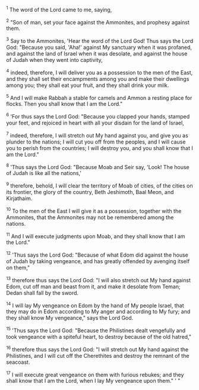 <sup>1</sup> 
The word of the Lord came to me, saying, 

<sup>2</sup> 
"Son of man, set your face against the Ammonites, and prophesy against them. 

<sup>3</sup> 
Say to the Ammonites, 'Hear the word of the Lord God! Thus says the Lord God: "Because you said, 'Aha!' against My sanctuary when it was profaned, and against the land of Israel when it was desolate, and against the house of Judah when they went into captivity, 

<sup>4</sup> 
indeed, therefore, I will deliver you as a possession to the men of the East, and they shall set their encampments among you and make their dwellings among you; they shall eat your fruit, and they shall drink your milk. 

<sup>5</sup> 
And I will make Rabbah a stable for camels and Ammon a resting place for flocks. Then you shall know that I am the Lord." 

<sup>6</sup> 
'For thus says the Lord God: "Because you clapped your hands, stamped your feet, and rejoiced in heart with all your disdain for the land of Israel, 

<sup>7</sup> 
indeed, therefore, I will stretch out My hand against you, and give you as plunder to the nations; I will cut you off from the peoples, and I will cause you to perish from the countries; I will destroy you, and you shall know that I am the Lord." 

<sup>8</sup> 
'Thus says the Lord God: "Because Moab and Seir say, 'Look! The house of Judah is like all the nations,' 

<sup>9</sup> 
therefore, behold, I will clear the territory of Moab of cities, of the cities on its frontier, the glory of the country, Beth Jeshimoth, Baal Meon, and Kirjathaim. 

<sup>10</sup> 
To the men of the East I will give it as a possession, together with the Ammonites, that the Ammonites may not be remembered among the nations. 

<sup>11</sup> 
And I will execute judgments upon Moab, and they shall know that I am the Lord." 

<sup>12</sup> 
'Thus says the Lord God: "Because of what Edom did against the house of Judah by taking vengeance, and has greatly offended by avenging itself on them," 

<sup>13</sup> 
therefore thus says the Lord God: "I will also stretch out My hand against Edom, cut off man and beast from it, and make it desolate from Teman; Dedan shall fall by the sword. 

<sup>14</sup> 
I will lay My vengeance on Edom by the hand of My people Israel, that they may do in Edom according to My anger and according to My fury; and they shall know My vengeance," says the Lord God.

<sup>15</sup> 
'Thus says the Lord God: "Because the Philistines dealt vengefully and took vengeance with a spiteful heart, to destroy because of the old hatred," 

<sup>16</sup> 
therefore thus says the Lord God: "I will stretch out My hand against the Philistines, and I will cut off the Cherethites and destroy the remnant of the seacoast. 

<sup>17</sup> 
I will execute great vengeance on them with furious rebukes; and they shall know that I am the Lord, when I lay My vengeance upon them." ' "